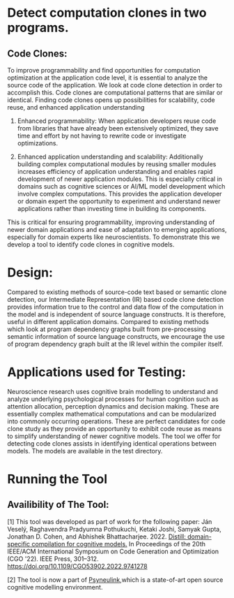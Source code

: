 # Detect computation clones in two programs.

## Code Clones:
To improve programmability and find opportunities for computation optimization at the application code level, it is essential to analyze the source code of the application. We look at code clone detection in order to accomplish this. Code clones are computational patterns that are similar or identical. Finding code clones opens up possibilities for scalability, code reuse, and enhanced application understanding

1. Enhanced programmability: When application developers reuse code from libraries that have already been extensively optimized, they save time and effort by not having to rewrite code or investigate optimizations.

2. Enhanced application understanding and scalability: Additionally building complex computational modules by reusing smaller modules increases efficiency of application understanding and enables rapid development of newer application modules. This is especially critical in domains such as cognitive sciences or AI/ML model development which involve complex computations. This provides the application developer or domain expert the opportunity to experiment and understand newer applications rather than investing time in building its components.

This is critical for ensuring programmability, improving understanding of newer domain applications and ease of adaptation to emerging applications, especially for domain experts like neuroscientists. To demonstrate this we develop a tool to identify code clones in cognitive models. 

# Design: 
Compared to existing methods of source-code text based or semantic clone detection, our Intermediate Representation (IR) based code clone detection provides information true to the control and data flow of the computation in the model and is independent of source language constructs. It is therefore, useful in different application domains. Compared to existing methods which look at program dependency graphs built from pre-processing semantic information of source language constructs, we encourage the use of program dependency graph built at the IR level within the compiler itself. 

# Applications used for Testing:
Neuroscience research uses cognitive brain modelling to understand and analyze underlying psychological processes for human cognition such as attention allocation, perception dynamics and decision making. These are essentially complex mathematical computations and can be modularized into commonly occurring operations. These are perfect candidates for code clone study as they provide an opportunity to exhibit code reuse as means to simplify understanding of newer cognitive models. The tool we offer for detecting code clones assists in identifying identical operations between models. The models are available in the test directory.

# Running the Tool


## Availibility of The Tool:
[1] This tool was developed as part of work for the following paper: 
Ján Veselý, Raghavendra Pradyumna Pothukuchi, Ketaki Joshi, Samyak Gupta, Jonathan D. Cohen, and Abhishek Bhattacharjee. 2022. [Distill: domain-specific compilation for cognitive models.](https://dl.acm.org/doi/abs/10.1109/CGO53902.2022.9741278) In Proceedings of the 20th IEEE/ACM International Symposium on Code Generation and Optimization (CGO '22). IEEE Press, 301–312. https://doi.org/10.1109/CGO53902.2022.9741278

[2] The tool is now a part of [Psyneulink](https://princetonuniversity.github.io/PsyNeuLink/),which is a state-of-art
open source cognitive modelling environment.
